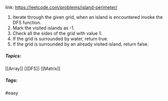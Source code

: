 link: https://leetcode.com/problems/island-perimeter/

1. Iterate through the given grid, when an island is encountered invoke the DFS function.
2. Mark the visited islands as -1. 
3. Check all the sides of the grid with value 1. 
4. If the grid is surrounded by water, return true. 
5. If the grid is surrounded by an already visited island, return false.

##### Topics:
[[Array]] [[DFS]] [[Matrix]]

##### Tags:
#easy 
